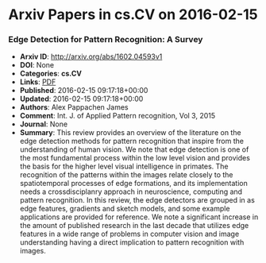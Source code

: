 # Arxiv Papers in cs.CV on 2016-02-15
### Edge Detection for Pattern Recognition: A Survey
- **Arxiv ID**: http://arxiv.org/abs/1602.04593v1
- **DOI**: None
- **Categories**: **cs.CV**
- **Links**: [PDF](http://arxiv.org/pdf/1602.04593v1)
- **Published**: 2016-02-15 09:17:18+00:00
- **Updated**: 2016-02-15 09:17:18+00:00
- **Authors**: Alex Pappachen James
- **Comment**: Int. J. of Applied Pattern recognition, Vol 3, 2015
- **Journal**: None
- **Summary**: This review provides an overview of the literature on the edge detection methods for pattern recognition that inspire from the understanding of human vision. We note that edge detection is one of the most fundamental process within the low level vision and provides the basis for the higher level visual intelligence in primates. The recognition of the patterns within the images relate closely to the spatiotemporal processes of edge formations, and its implementation needs a crossdisciplanry approach in neuroscience, computing and pattern recognition. In this review, the edge detectors are grouped in as edge features, gradients and sketch models, and some example applications are provided for reference. We note a significant increase in the amount of published research in the last decade that utilizes edge features in a wide range of problems in computer vision and image understanding having a direct implication to pattern recognition with images.



